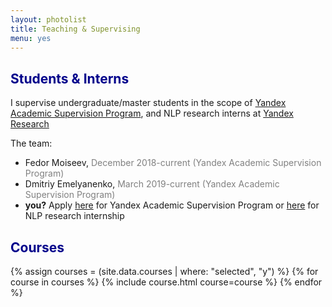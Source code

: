 ```yaml
---
layout: photolist
title: Teaching & Supervising
menu: yes
---
```


## <span style="color:darkblue"> Students & Interns </span>
I supervise undergraduate/master students in the scope of
[Yandex Academic Supervision Program](https://yandex.ru/jobs/vacancies/research/scientific_leadership_prog/), and NLP research interns at [Yandex Research]({{site.yandex_research_main}})

The team:
* Fedor Moiseev, <span style="color:gray">December 2018-current (Yandex Academic Supervision Program)</span>
* Dmitriy Emelyanenko, <span style="color:gray">March 2019-current (Yandex Academic Supervision Program)</span>
* __you?__ Apply [here](https://yandex.ru/jobs/vacancies/research/scientific_leadership_prog/) for Yandex Academic Supervision Program or [here](https://yandex.com/jobs/vacancies/research/intern_researcher_eng) for NLP research internship



## <span style="color:darkblue"> Courses </span>
{% assign courses = (site.data.courses | where: "selected", "y") %}
{% for course in courses %}
{% include course.html course=course %}
{% endfor %}

